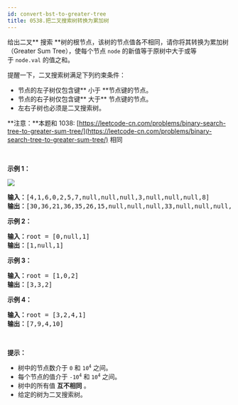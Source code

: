 ```yaml
---
id: convert-bst-to-greater-tree
title: 0538.把二叉搜索树转换为累加树
---
```

给出二叉** 搜索 **树的根节点，该树的节点值各不相同，请你将其转换为累加树（Greater Sum Tree），使每个节点 <code>node</code> 的新值等于原树中大于或等于 <code>node.val</code> 的值之和。

提醒一下，二叉搜索树满足下列约束条件：


- 节点的左子树仅包含键** 小于 **节点键的节点。
- 节点的右子树仅包含键** 大于** 节点键的节点。
- 左右子树也必须是二叉搜索树。

**注意：**本题和 1038: [https://leetcode-cn.com/problems/binary-search-tree-to-greater-sum-tree/](https://leetcode-cn.com/problems/binary-search-tree-to-greater-sum-tree/) 相同

 

**示例 1：**

**![](https://assets.leetcode-cn.com/aliyun-lc-upload/uploads/2019/05/03/tree.png)**


<pre><strong>输入：</strong>[4,1,6,0,2,5,7,null,null,null,3,null,null,null,8]<br/><strong>输出：</strong>[30,36,21,36,35,26,15,null,null,null,33,null,null,null,8]<br/></pre>

**示例 2：**


<pre><strong>输入：</strong>root = [0,null,1]<br/><strong>输出：</strong>[1,null,1]<br/></pre>

**示例 3：**


<pre><strong>输入：</strong>root = [1,0,2]<br/><strong>输出：</strong>[3,3,2]<br/></pre>

**示例 4：**


<pre><strong>输入：</strong>root = [3,2,4,1]<br/><strong>输出：</strong>[7,9,4,10]<br/></pre>

 

**提示：**


- 树中的节点数介于 <code>0</code> 和 <code>10<sup>4</sup></code> 之间。
- 每个节点的值介于 <code>-10<sup>4</sup></code> 和 <code>10<sup>4</sup></code> 之间。
- 树中的所有值 **互不相同** 。
- 给定的树为二叉搜索树。

